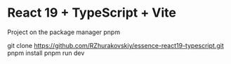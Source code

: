 # React 19 + TypeScript + Vite

Project on the package manager pnpm

git clone https://github.com/RZhurakovskiy/essence-react19-typescript.git
pnpm install
pnpm run dev
